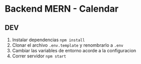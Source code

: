 # Backend MERN - Calendar

## DEV

1. Instalar dependencias ```npm install```
2. Clonar el archivo `.env.template` y renombrarlo a `.env`
3. Cambiar las variables de entorno acorde a la configuracion
4. Correr servidor ```npm start```